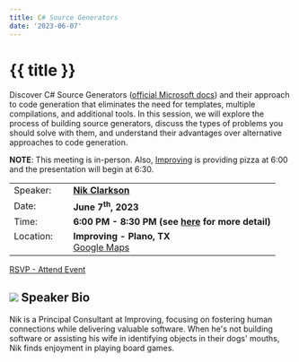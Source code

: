 ```yaml
---
title: C# Source Generators
date: '2023-06-07'
---
```

# {{ title }}

Discover C# Source Generators ([official Microsoft docs](https://learn.microsoft.com/en-us/dotnet/csharp/roslyn-sdk/source-generators-overview)) and their approach to code generation that eliminates the need for templates, multiple compilations, and additional tools. In this session, we will explore the process of building source generators, discuss the types of problems you should solve with them, and understand their advantages over alternative approaches to code generation.

**NOTE**: This meeting is in-person. Also, [Improving](https://improving.com/) is providing pizza at 6:00 and the presentation will begin at 6:30. 


<table>
<tbody>
<tr><td>Speaker:</td><td>&nbsp;</td><td><b><a title="Nik Clarkson" target="_blank" href="https://www.linkedin.com/in/nik-clarkson">Nik Clarkson</a></b></td></tr>
<tr><td>Date:</td><td>&nbsp;</td><td><b>June 7<sup>th</sup>, 2023</b></td></tr>
<tr><td valign="top">Time:</td><td>&nbsp;</td><td><b>6:00 PM - 8:30 PM (see <a title="Location" href="/contact/">here</a> for more detail)</b></td></tr>
<tr><td valign="top">Location:</td><td>&nbsp;</td><td><b>Improving - Plano, TX</b><br><a title="Google" target="_blank" href="https://g.page/improving-dallas?share">Google Maps</a></td></tr>
</tbody>
</table>

[RSVP - Attend Event](https://www.eventbrite.com/e/c-source-generators-tickets-648397613717)


## ![](/assets/img/icons/speakerbioicon.png) Speaker Bio

<p>Nik is a Principal Consultant at Improving, focusing on fostering human connections while delivering valuable software.  When he's not building software or assisting his wife in identifying objects in their dogs' mouths, Nik finds enjoyment in playing board games.</p>
